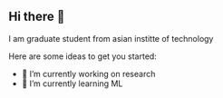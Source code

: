 ## Hi there 👋
I am graduate student from asian institte of technology

Here are some ideas to get you started:

- 🔭 I’m currently working on research
- 🌱 I’m currently learning ML

